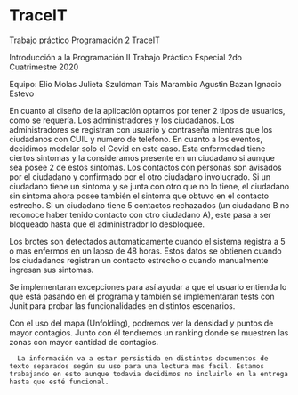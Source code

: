 # TraceIT
Trabajo práctico Programación 2
TraceIT
 
Introducción a la Programación II
Trabajo Práctico Especial
2do Cuatrimestre 2020
 
Equipo:
        Elio Molas
        Julieta Szuldman
        Tais Marambio
        Agustin Bazan
        Ignacio Estevo
        
        
  En cuanto al diseño de la aplicación optamos por tener 2 tipos de usuarios, como se requería. Los administradores y los ciudadanos. Los administradores se registran con usuario y contraseña mientras que los ciudadanos con CUIL y numero de telefono. En cuanto a los eventos, decidimos modelar solo el Covid en este caso. Esta enfermedad tiene ciertos sintomas y la consideramos presente en un ciudadano si aunque sea posee 2 de estos sintomas. Los contactos con personas son avisados por el ciudadano y confirmado por el otro ciudadano involucrado. Si un ciudadano tiene un sintoma y se junta con otro que no lo tiene, el ciudadano sin sintoma ahora posee también el sintoma que obtuvo en el contacto estrecho. Si un ciudadano tiene 5 contactos rechazados (un ciudadano B no reconoce haber tenido contacto con otro ciudadano A), este pasa a ser bloqueado hasta que el administrador lo desbloquee.
  
  Los brotes son detectados automaticamente cuando el sistema registra a 5 o mas enfermos en un lapso de 48 horas. Estos datos se obtienen cuando los ciudadanos registran un contacto estrecho o cuando manualmente ingresan sus sintomas.
  
  Se implementaran excepciones para así ayudar a que el usuario entienda lo que está pasando en el programa y también se implementaran tests con Junit para probar las funcionalidades en distintos escenarios.
  
  Con el uso del mapa (Unfolding), podremos ver la densidad y puntos de mayor contagios. Junto con él tendremos un ranking donde se muestren las zonas con mayor cantidad de contagios.
      
      La información va a estar persistida en distintos documentos de texto separados según su uso para una lectura mas facil. Estamos trabajando en esto aunque todavia decidimos no incluirlo en la entrega hasta que esté funcional.

